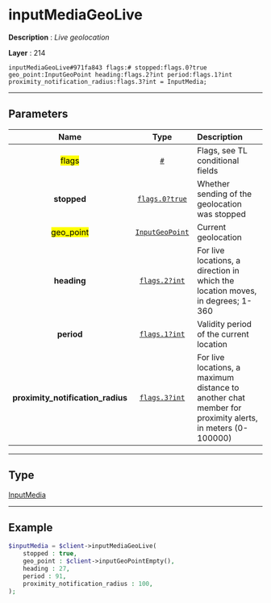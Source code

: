 # inputMediaGeoLive

**Description** : *Live geolocation*

**Layer** : 214

```tl
inputMediaGeoLive#971fa843 flags:# stopped:flags.0?true geo_point:InputGeoPoint heading:flags.2?int period:flags.1?int proximity_notification_radius:flags.3?int = InputMedia;
```

---

## Parameters

| Name | Type | Description |
| :---: | :---: | :--- |
| <mark>flags</mark> | [`#`](type/#) | Flags, see TL conditional fields |
| **stopped** | [`flags.0?true`](type/true) | Whether sending of the geolocation was stopped |
| <mark>geo_point</mark> | [`InputGeoPoint`](type/InputGeoPoint) | Current geolocation |
| **heading** | [`flags.2?int`](type/int) | For live locations, a direction in which the location moves, in degrees; 1-360 |
| **period** | [`flags.1?int`](type/int) | Validity period of the current location |
| **proximity_notification_radius** | [`flags.3?int`](type/int) | For live locations, a maximum distance to another chat member for proximity alerts, in meters (0-100000) |

---

## Type

[InputMedia](type/InputMedia)

---

## Example

```php
$inputMedia = $client->inputMediaGeoLive(
	stopped : true,
	geo_point : $client->inputGeoPointEmpty(),
	heading : 27,
	period : 91,
	proximity_notification_radius : 100,
);
```
